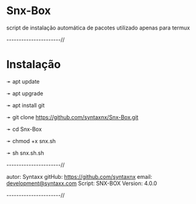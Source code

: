 # Snx-Box
script de instalação automática de pacotes utilizado apenas para termux

----------------------//
# Instalação 

➛ apt update

➛ apt upgrade

➛ apt install git

➛ git clone https://github.com/syntaxnx/Snx-Box.git

➛ cd Snx-Box

➛ chmod +x snx.sh

➛ sh snx.sh.sh

----------------------//

autor: Syntaxx
gitHub: https://github.com/syntaxnx
email: development@syntaxx.com
Script: SNX-BOX
Version: 4.0.0

----------------------//
